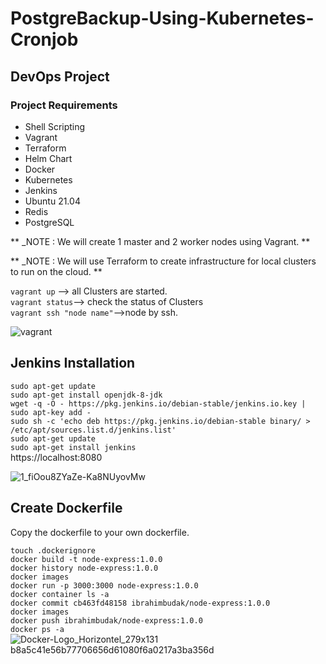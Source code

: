 # PostgreBackup-Using-Kubernetes-Cronjob
## DevOps Project

### Project Requirements

+ Shell Scripting
+ Vagrant
+ Terraform
+ Helm Chart
+ Docker
+ Kubernetes
+ Jenkins
+ Ubuntu 21.04
+ Redis
+ PostgreSQL

** _NOTE : We will create 1 master and 2 worker nodes using Vagrant. **

** _NOTE : We will use Terraform to create infrastructure for local clusters to run on the cloud. **

`vagrant up` --> all Clusters are started.<br>
`vagrant status`--> check the status of Clusters<br> 
`vagrant ssh "node name"`-->node by ssh.<br>

![vagrant](https://user-images.githubusercontent.com/42733209/169891496-9482b253-401b-4c9e-9487-96e804f5e1da.png)


## Jenkins Installation 
`sudo apt-get update`<br>
`sudo apt-get install openjdk-8-jdk`<br>
`wget -q -O - https://pkg.jenkins.io/debian-stable/jenkins.io.key | sudo apt-key add -`<br>
`sudo sh -c 'echo deb https://pkg.jenkins.io/debian-stable binary/ > /etc/apt/sources.list.d/jenkins.list'`<br>
`sudo apt-get update`<br>
`sudo apt-get install jenkins`<br>
https://localhost:8080

![1_fiOou8ZYaZe-Ka8NUyovMw](https://user-images.githubusercontent.com/42733209/169891698-0469019b-d39f-4775-acdc-12db2a33d819.png)


## Create Dockerfile 

Copy the dockerfile to your own dockerfile.

`touch .dockerignore`<br>
`docker build -t node-express:1.0.0`<br>
`docker history node-express:1.0.0`<br>
`docker images`<br>
`docker run -p 3000:3000 node-express:1.0.0`<br>
`docker container ls -a`<br>
`docker commit cb463fd48158 ibrahimbudak/node-express:1.0.0 `<br>
`docker images `<br>
`docker push ibrahimbudak/node-express:1.0.0 `<br>
`docker ps -a `<br>
![Docker-Logo_Horizontel_279x131 b8a5c41e56b77706656d61080f6a0217a3ba356d](https://user-images.githubusercontent.com/42733209/169891616-651a706f-8ca6-4286-baa9-5f2256e5f13e.png)





